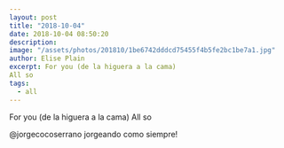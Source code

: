 ```yaml
---
layout: post
title: "2018-10-04"
date: 2018-10-04 08:50:20
description: 
image: "/assets/photos/201810/1be6742dddcd75455f4b5fe2bc1be7a1.jpg"
author: Elise Plain
excerpt: For you (de la higuera a la cama)
All so
tags: 
  - all
---
```


For you (de la higuera a la cama)
All so
<p></p>
<p>@jorgecocoserrano jorgeando como siempre!</p>